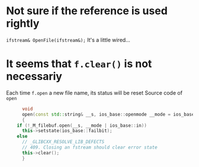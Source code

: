 # Not sure if the reference is used rightly

`ifstream& OpenFile(ifstream&);` It's a little wired...

# It seems that `f.clear()` is not necessariy

Each time `f.open` a new file name, its status will be reset
Source code of `open`
```c++
      void
      open(const std::string& __s, ios_base::openmode __mode = ios_base::in)
      {
	if (!_M_filebuf.open(__s, __mode | ios_base::in))
	  this->setstate(ios_base::failbit);
	else
	  // _GLIBCXX_RESOLVE_LIB_DEFECTS
	  // 409. Closing an fstream should clear error state
	  this->clear();
      }
```